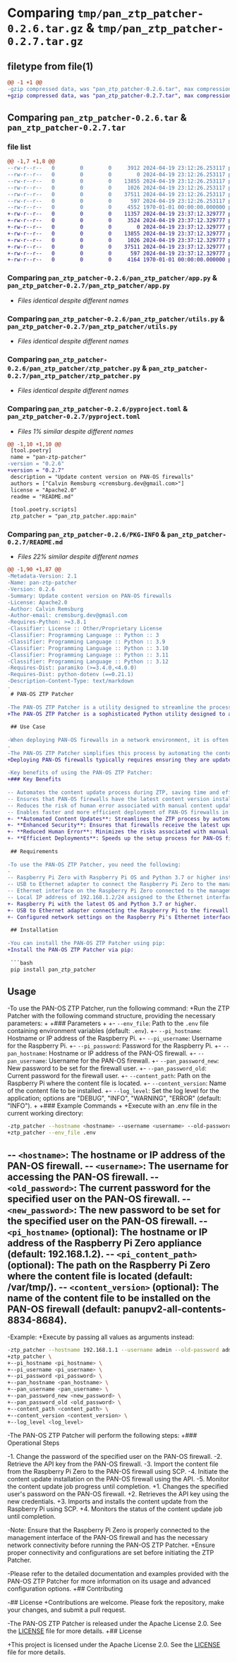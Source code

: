 # Comparing `tmp/pan_ztp_patcher-0.2.6.tar.gz` & `tmp/pan_ztp_patcher-0.2.7.tar.gz`

## filetype from file(1)

```diff
@@ -1 +1 @@
-gzip compressed data, was "pan_ztp_patcher-0.2.6.tar", max compression
+gzip compressed data, was "pan_ztp_patcher-0.2.7.tar", max compression
```

## Comparing `pan_ztp_patcher-0.2.6.tar` & `pan_ztp_patcher-0.2.7.tar`

### file list

```diff
@@ -1,7 +1,8 @@
--rw-r--r--   0        0        0     3912 2024-04-19 23:12:26.253117 pan_ztp_patcher-0.2.6/README.md
--rw-r--r--   0        0        0        0 2024-04-19 23:12:26.253117 pan_ztp_patcher-0.2.6/pan_ztp_patcher/__init__.py
--rw-r--r--   0        0        0    13855 2024-04-19 23:12:26.253117 pan_ztp_patcher-0.2.6/pan_ztp_patcher/app.py
--rw-r--r--   0        0        0     1026 2024-04-19 23:12:26.253117 pan_ztp_patcher-0.2.6/pan_ztp_patcher/utils.py
--rw-r--r--   0        0        0    37511 2024-04-19 23:12:26.253117 pan_ztp_patcher-0.2.6/pan_ztp_patcher/ztp_patcher.py
--rw-r--r--   0        0        0      597 2024-04-19 23:12:26.253117 pan_ztp_patcher-0.2.6/pyproject.toml
--rw-r--r--   0        0        0     4552 1970-01-01 00:00:00.000000 pan_ztp_patcher-0.2.6/PKG-INFO
+-rw-r--r--   0        0        0    11357 2024-04-19 23:37:12.329777 pan_ztp_patcher-0.2.7/LICENSE
+-rw-r--r--   0        0        0     3524 2024-04-19 23:37:12.329777 pan_ztp_patcher-0.2.7/README.md
+-rw-r--r--   0        0        0        0 2024-04-19 23:37:12.329777 pan_ztp_patcher-0.2.7/pan_ztp_patcher/__init__.py
+-rw-r--r--   0        0        0    13855 2024-04-19 23:37:12.329777 pan_ztp_patcher-0.2.7/pan_ztp_patcher/app.py
+-rw-r--r--   0        0        0     1026 2024-04-19 23:37:12.329777 pan_ztp_patcher-0.2.7/pan_ztp_patcher/utils.py
+-rw-r--r--   0        0        0    37511 2024-04-19 23:37:12.329777 pan_ztp_patcher-0.2.7/pan_ztp_patcher/ztp_patcher.py
+-rw-r--r--   0        0        0      597 2024-04-19 23:37:12.329777 pan_ztp_patcher-0.2.7/pyproject.toml
+-rw-r--r--   0        0        0     4164 1970-01-01 00:00:00.000000 pan_ztp_patcher-0.2.7/PKG-INFO
```

### Comparing `pan_ztp_patcher-0.2.6/pan_ztp_patcher/app.py` & `pan_ztp_patcher-0.2.7/pan_ztp_patcher/app.py`

 * *Files identical despite different names*

### Comparing `pan_ztp_patcher-0.2.6/pan_ztp_patcher/utils.py` & `pan_ztp_patcher-0.2.7/pan_ztp_patcher/utils.py`

 * *Files identical despite different names*

### Comparing `pan_ztp_patcher-0.2.6/pan_ztp_patcher/ztp_patcher.py` & `pan_ztp_patcher-0.2.7/pan_ztp_patcher/ztp_patcher.py`

 * *Files identical despite different names*

### Comparing `pan_ztp_patcher-0.2.6/pyproject.toml` & `pan_ztp_patcher-0.2.7/pyproject.toml`

 * *Files 1% similar despite different names*

```diff
@@ -1,10 +1,10 @@
 [tool.poetry]
 name = "pan-ztp-patcher"
-version = "0.2.6"
+version = "0.2.7"
 description = "Update content version on PAN-OS firewalls"
 authors = ["Calvin Remsburg <cremsburg.dev@gmail.com>"]
 license = "Apache2.0"
 readme = "README.md"
 
 [tool.poetry.scripts]
 ztp_patcher = "pan_ztp_patcher.app:main"
```

### Comparing `pan_ztp_patcher-0.2.6/PKG-INFO` & `pan_ztp_patcher-0.2.7/README.md`

 * *Files 22% similar despite different names*

```diff
@@ -1,90 +1,87 @@
-Metadata-Version: 2.1
-Name: pan-ztp-patcher
-Version: 0.2.6
-Summary: Update content version on PAN-OS firewalls
-License: Apache2.0
-Author: Calvin Remsburg
-Author-email: cremsburg.dev@gmail.com
-Requires-Python: >=3.8.1
-Classifier: License :: Other/Proprietary License
-Classifier: Programming Language :: Python :: 3
-Classifier: Programming Language :: Python :: 3.9
-Classifier: Programming Language :: Python :: 3.10
-Classifier: Programming Language :: Python :: 3.11
-Classifier: Programming Language :: Python :: 3.12
-Requires-Dist: paramiko (>=3.4.0,<4.0.0)
-Requires-Dist: python-dotenv (==0.21.1)
-Description-Content-Type: text/markdown
-
 # PAN-OS ZTP Patcher
 
-The PAN-OS ZTP Patcher is a utility designed to streamline the process of updating the content version on PAN-OS firewalls during the Zero Touch Provisioning (ZTP) process. It leverages a Raspberry Pi Zero appliance to automate the content update procedure, eliminating the need for manual intervention.
+The PAN-OS ZTP Patcher is a sophisticated Python utility designed to automate content version updates on PAN-OS firewalls during the Zero Touch Provisioning (ZTP) process. Utilizing a Raspberry Pi, this tool helps network administrators ensure their firewalls are always updated with the latest security features without manual intervention.
 
 ## Use Case
 
-When deploying PAN-OS firewalls in a network environment, it is often necessary to ensure that the firewalls have the latest content version installed. This content includes threat signatures, application definitions, and other critical updates that enhance the security posture of the firewalls.
-
-The PAN-OS ZTP Patcher simplifies this process by automating the content update during the ZTP workflow. By connecting a Raspberry Pi Zero appliance to the management interface of the firewall and running this utility, the content version can be seamlessly updated without requiring manual steps.
+Deploying PAN-OS firewalls typically requires ensuring they are updated with the latest content versions, including threat signatures and application definitions. The PAN-OS ZTP Patcher automates these updates during the ZTP process, interfacing directly through a Raspberry Pi connected to the firewall's management interface.
 
-Key benefits of using the PAN-OS ZTP Patcher:
+### Key Benefits
 
-- Automates the content update process during ZTP, saving time and effort.
-- Ensures that PAN-OS firewalls have the latest content version installed from the start.
-- Reduces the risk of human error associated with manual content updates.
-- Enables faster and more efficient deployment of PAN-OS firewalls in network environments.
+- **Automated Content Updates**: Streamlines the ZTP process by automating updates, reducing time and effort.
+- **Enhanced Security**: Ensures that firewalls receive the latest updates immediately upon deployment.
+- **Reduced Human Error**: Minimizes the risks associated with manual updates.
+- **Efficient Deployments**: Speeds up the setup process for PAN-OS firewalls with up-to-date configurations.
 
 ## Requirements
 
-To use the PAN-OS ZTP Patcher, you need the following:
-
-- Raspberry Pi Zero with Raspberry Pi OS and Python 3.7 or higher installed.
-- USB to Ethernet adapter to connect the Raspberry Pi Zero to the management interface of the PAN-OS firewall.
-- Ethernet interface on the Raspberry Pi Zero connected to the management interface of the PAN-OS firewall.
-- Local IP address of 192.168.1.2/24 assigned to the Ethernet interface of the Raspberry Pi Zero.
+- Raspberry Pi with the latest OS and Python 3.7 or higher.
+- USB to Ethernet adapter connecting the Raspberry Pi to the firewall's management interface.
+- Configured network settings on the Raspberry Pi's Ethernet interface to 192.168.1.2/24.
 
 ## Installation
 
-You can install the PAN-OS ZTP Patcher using pip:
+Install the PAN-OS ZTP Patcher via pip:
 
 ```bash
 pip install pan_ztp_patcher
 ```
 
 ## Usage
 
-To use the PAN-OS ZTP Patcher, run the following command:
+Run the ZTP Patcher with the following command structure, providing the necessary parameters:
+
+### Parameters
+
+- `--env_file`: Path to the `.env` file containing environment variables (default: `.env`).
+- `--pi_hostname`: Hostname or IP address of the Raspberry Pi.
+- `--pi_username`: Username for the Raspberry Pi.
+- `--pi_password`: Password for the Raspberry Pi.
+- `--pan_hostname`: Hostname or IP address of the PAN-OS firewall.
+- `--pan_username`: Username for the PAN-OS firewall.
+- `--pan_password_new`: New password to be set for the firewall user.
+- `--pan_password_old`: Current password for the firewall user.
+- `--content_path`: Path on the Raspberry Pi where the content file is located.
+- `--content_version`: Name of the content file to be installed.
+- `--log_level`: Set the log level for the application; options are "DEBUG", "INFO", "WARNING", "ERROR" (default: "INFO").
+
+### Example Commands
+
+Execute with an .env file in the current working directory:
 
 ```bash
-ztp_patcher --hostname <hostname> --username <username> --old-password <old_password> --new-password <new_password> [--pi-hostname <pi_hostname>] [--pi-content-path <pi_content_path>] [--content-file <content_version>]
+ztp_patcher --env_file .env
 ```
 
-- `<hostname>`: The hostname or IP address of the PAN-OS firewall.
-- `<username>`: The username for accessing the PAN-OS firewall.
-- `<old_password>`: The current password for the specified user on the PAN-OS firewall.
-- `<new_password>`: The new password to be set for the specified user on the PAN-OS firewall.
-- `<pi_hostname>` (optional): The hostname or IP address of the Raspberry Pi Zero appliance (default: 192.168.1.2).
-- `<pi_content_path>` (optional): The path on the Raspberry Pi Zero where the content file is located (default: /var/tmp/).
-- `<content_version>` (optional): The name of the content file to be installed on the PAN-OS firewall (default: panupv2-all-contents-8834-8684).
-
-Example:
+Execute by passing all values as arguments instead:
 
 ```bash
-ztp_patcher --hostname 192.168.1.1 --username admin --old-password admin --new-password PaloAlto123!
+ztp_patcher \
+--pi_hostname <pi_hostname> \
+--pi_username <pi_username> \
+--pi_password <pi_password> \
+--pan_hostname <pan_hostname> \
+--pan_username <pan_username> \
+--pan_password_new <new_password> \
+--pan_password_old <old_password> \
+--content_path <content_path> \
+--content_version <content_version> \
+--log_level <log_level>
 ```
 
-The PAN-OS ZTP Patcher will perform the following steps:
+### Operational Steps
 
-1. Change the password of the specified user on the PAN-OS firewall.
-2. Retrieve the API key from the PAN-OS firewall.
-3. Import the content file from the Raspberry Pi Zero to the PAN-OS firewall using SCP.
-4. Initiate the content update installation on the PAN-OS firewall using the API.
-5. Monitor the content update job progress until completion.
+1. Changes the specified user's password on the PAN-OS firewall.
+2. Retrieves the API key using the new credentials.
+3. Imports and installs the content update from the Raspberry Pi using SCP.
+4. Monitors the status of the content update job until completion.
 
-Note: Ensure that the Raspberry Pi Zero is properly connected to the management interface of the PAN-OS firewall and has the necessary network connectivity before running the PAN-OS ZTP Patcher.
+Ensure proper connectivity and configurations are set before initiating the ZTP Patcher.
 
-Please refer to the detailed documentation and examples provided with the PAN-OS ZTP Patcher for more information on its usage and advanced configuration options.
+## Contributing
 
-## License
+Contributions are welcome. Please fork the repository, make your changes, and submit a pull request.
 
-The PAN-OS ZTP Patcher is released under the Apache License 2.0. See the [LICENSE](LICENSE) file for more details.
+## License
 
+This project is licensed under the Apache License 2.0. See the [LICENSE](LICENSE) file for more details.
```

